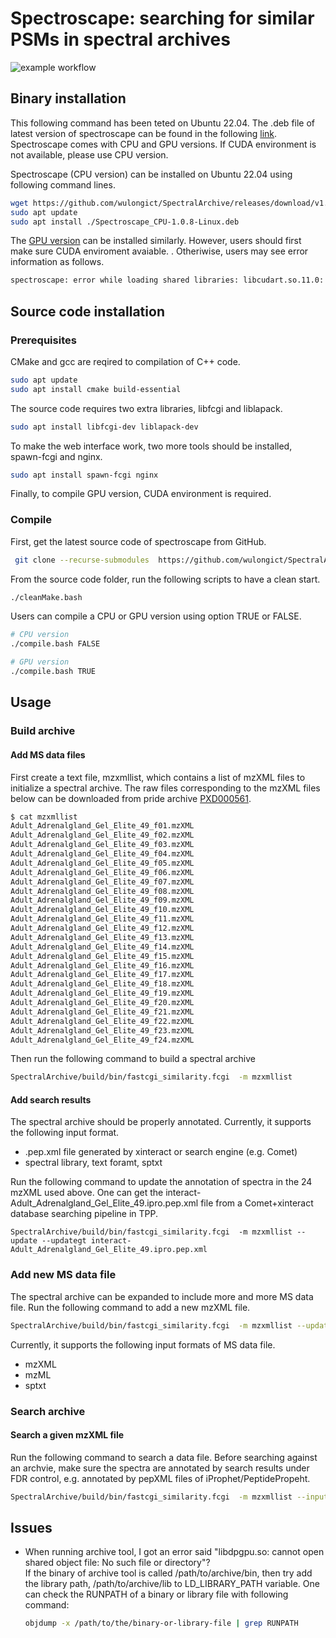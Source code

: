 # Spectroscape: searching for similar PSMs in spectral archives

![example workflow](https://github.com/wulongict/SpectralArchive/actions/workflows/cmake.yml/badge.svg)

## Binary installation 
This following command has been teted on Ubuntu 22.04. The .deb file of latest version of spectroscape can be found in the following [link](https://github.com/wulongict/SpectralArchive/releases/latest). Spectroscape comes with CPU and GPU versions. If CUDA environment is not available, please use CPU version.  

Spectroscape (CPU version) can be installed on Ubuntu 22.04 using following command lines. 
```bash
wget https://github.com/wulongict/SpectralArchive/releases/download/v1.0.8/Spectroscape_CPU-1.0.8-Linux.deb
sudo apt update
sudo apt install ./Spectroscape_CPU-1.0.8-Linux.deb
```

The [GPU version](https://github.com/wulongict/SpectralArchive/releases/download/v1.0.8/Spectroscape_GPU-1.0.8-Linux.deb) can be installed similarly. However, users should first make sure CUDA enviroment avaiable.  . Otheriwise, users may see error information as follows. 

```bash
spectroscape: error while loading shared libraries: libcudart.so.11.0: cannot open shared object file: No such file or directory
```

## Source code installation

### Prerequisites

CMake and gcc are reqired to compilation of C++ code.  
```bash
sudo apt update
sudo apt install cmake build-essential 
```

The source code requires two extra libraries, libfcgi and liblapack. 

```bash
sudo apt install libfcgi-dev liblapack-dev 
```

To make the web interface work, two more tools should be installed, spawn-fcgi and nginx. 
```bash
sudo apt install spawn-fcgi nginx
```

Finally, to compile GPU version, CUDA environment is required. 

### Compile

First, get the latest source code of spectroscape from GitHub. 

```bash
 git clone --recurse-submodules  https://github.com/wulongict/SpectralArchive.git
```

From the source code folder, run the following scripts to have a clean start. 
```bash
./cleanMake.bash

```

Users can compile a CPU or GPU version using option TRUE or FALSE. 

```bash
# CPU version
./compile.bash FALSE
```

```bash
# GPU version 
./compile.bash TRUE
```


## Usage
### Build archive
#### Add MS data files
First create a text file, mzxmllist, which contains a list of mzXML files to initialize a spectral archive. The raw files corresponding to the mzXML files below can be downloaded from pride archive [PXD000561](http://ftp.ebi.ac.uk/pride-archive/2014/04/PXD000561/).
```bash
$ cat mzxmllist
Adult_Adrenalgland_Gel_Elite_49_f01.mzXML
Adult_Adrenalgland_Gel_Elite_49_f02.mzXML
Adult_Adrenalgland_Gel_Elite_49_f03.mzXML
Adult_Adrenalgland_Gel_Elite_49_f04.mzXML
Adult_Adrenalgland_Gel_Elite_49_f05.mzXML
Adult_Adrenalgland_Gel_Elite_49_f06.mzXML
Adult_Adrenalgland_Gel_Elite_49_f07.mzXML
Adult_Adrenalgland_Gel_Elite_49_f08.mzXML
Adult_Adrenalgland_Gel_Elite_49_f09.mzXML
Adult_Adrenalgland_Gel_Elite_49_f10.mzXML
Adult_Adrenalgland_Gel_Elite_49_f11.mzXML
Adult_Adrenalgland_Gel_Elite_49_f12.mzXML
Adult_Adrenalgland_Gel_Elite_49_f13.mzXML
Adult_Adrenalgland_Gel_Elite_49_f14.mzXML
Adult_Adrenalgland_Gel_Elite_49_f15.mzXML
Adult_Adrenalgland_Gel_Elite_49_f16.mzXML
Adult_Adrenalgland_Gel_Elite_49_f17.mzXML
Adult_Adrenalgland_Gel_Elite_49_f18.mzXML
Adult_Adrenalgland_Gel_Elite_49_f19.mzXML
Adult_Adrenalgland_Gel_Elite_49_f20.mzXML
Adult_Adrenalgland_Gel_Elite_49_f21.mzXML
Adult_Adrenalgland_Gel_Elite_49_f22.mzXML
Adult_Adrenalgland_Gel_Elite_49_f23.mzXML
Adult_Adrenalgland_Gel_Elite_49_f24.mzXML

```
Then run the following command to build a spectral archive
```bash
SpectralArchive/build/bin/fastcgi_similarity.fcgi  -m mzxmllist
```
#### Add search results
The spectral archive should be properly annotated. Currently, it supports the following input format.
- .pep.xml file generated by xinteract or search engine (e.g. Comet)
- spectral library, text foramt, sptxt

Run the following command to update the annotation of spectra in the 24 mzXML used above. One can get the interact-Adult_Adrenalgland_Gel_Elite_49.ipro.pep.xml file from a Comet+xinteract database searching pipeline in TPP.
```
SpectralArchive/build/bin/fastcgi_similarity.fcgi  -m mzxmllist --update --updategt interact-Adult_Adrenalgland_Gel_Elite_49.ipro.pep.xml
```

### Add new MS data file
The spectral archive can be expanded to include more and more MS data file. Run the following command to add a new mzXML file.
```bash
SpectralArchive/build/bin/fastcgi_similarity.fcgi  -m mzxmllist --update --updaterawdata <input>.mzXML
```
Currently, it supports the following input formats of MS data file.
- mzXML
- mzML
- sptxt

### Search archive
#### Search a given mzXML file
Run the following command to search a data file. Before searching against an archvie, make sure the spectra are annotated by search results under FDR control, e.g. annotated by pepXML files of iProphet/PeptidePropeht. 

```bash
SpectralArchive/build/bin/fastcgi_similarity.fcgi  -m mzxmllist --inputsource cmd --datafile <input>.mzXML
```



## Issues
- When running archive tool, I got an error said "libdpgpu.so: cannot open shared object file: No such file or directory"?  
    If the binary of archive tool is called /path/to/archive/bin, then try add the library path, /path/to/archive/lib to LD_LIBRARY_PATH variable.
    One can check the RUNPATH of a binary or library file with following command: 
    ```bash
    objdump -x /path/to/the/binary-or-library-file | grep RUNPATH
    ```

